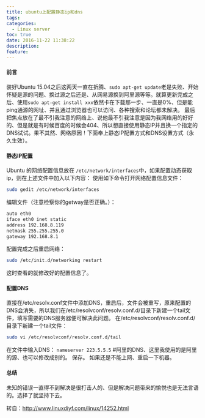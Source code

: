 ```yaml
---
title: ubuntu上配置静态ip和dns
tags:
categories:
  - Linux server
toc: true
date: 2016-11-22 11:38:22
description: 
feature:
---
```


#### 前言
装好Ubuntu 15.04之后这两天一直在折腾、`sudo apt-get update`老是失败、开始怀疑是源的问题、换过源之后还是、从网易源换到阿里源等等。就算更新完成之后、使用`sudo apt-get install xxx`依然卡在下载那一步、一直是0%、但是能ping通源的网址、并且通过浏览器也可以访问、各种搜索和论坛都未解决。
最后把焦点放在了最不引我注意的网络上、说他最不引我注意是因为我网络用的好好的、但是就是有时候百度的时候会404、所以想直接使用静态IP并且换一个指定的DNS试试。果不其然、网络原因！下面奉上静态IP配置方式和DNS设置方式（永久生效）。

#### 静态IP配置
Ubuntu 的网络配置信息放在 `/etc/network/interfaces`中，如果配置动态获取ip，则在上述文件中加入以下内容：
使用如下命令打开网络配置信息文件：
``` bash
sudo gedit /etc/network/interfaces
```
<!-- more -->
编辑文件（注意检察你的getway是否正确。）：
``` bash
auto eth0
iface eth0 inet static
address 192.168.8.119
netmask 255.255.255.0
gateway 192.168.8.1
```
配置完成之后重启网络：
``` bash
sudo /etc/init.d/networking restart
```
这时查看的就修改好的配置信息了。

#### 配置DNS
直接在/etc/resolv.conf文件中添加DNS，重启后，文件会被重写，原来配置的DNS会消失，所以我们在/etc/resolvconf/resolv.conf.d/目录下新建一个tail文件，填写需要的DNS服务器便可解决此问题。
在/etc/resolvconf/resolv.conf.d/目录下新建一个tail文件：
``` bash
sudo vi /etc/resolvconf/resolv.conf.d/tail
```
在文件中输入DNS：
`nameserver 223.5.5.5`  #阿里的DNS、这里我使用的是阿里的源、也可以修改成别的。
保存。
如果还是不能上网、重启一下机器。

#### 总结
未知的错误一直得不到解决是很打击人的、但是解决问题带来的愉悦也是无法言语的。选择了就坚持下去。

转自：http://www.linuxdiyf.com/linux/14252.html